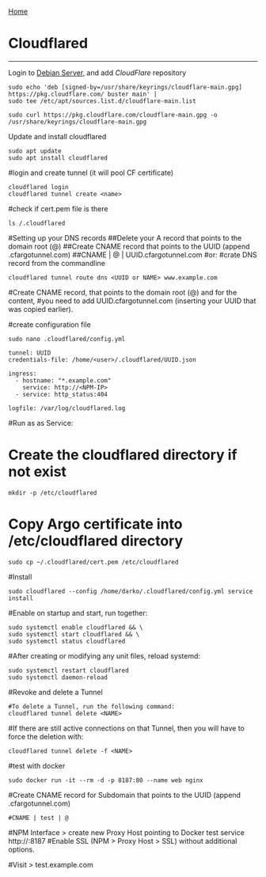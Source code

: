  <p align="left">
  <a href="https://github.com/vdarkobar/Home-Cloud#self-hosted-cloud">Home</a>
</p>  
  
# Cloudflared
  
---
  
Login to <a href="https://github.com/vdarkobar/Home-Cloud/blob/main/shared/Debian.md">Debian Server</a>, and add *CloudFlare* repository
```
sudo echo 'deb [signed-by=/usr/share/keyrings/cloudflare-main.gpg] https://pkg.cloudflare.com/ buster main' |
sudo tee /etc/apt/sources.list.d/cloudflare-main.list

sudo curl https://pkg.cloudflare.com/cloudflare-main.gpg -o /usr/share/keyrings/cloudflare-main.gpg
```
Update and install cloudflared
```
sudo apt update
sudo apt install cloudflared
```

#login and create tunnel (it will pool CF certificate)
```
cloudflared login
cloudflared tunnel create <name>
```

#check if cert.pem file is there
```
ls /.cloudflared
```

#Setting up your DNS records
##Delete your A record that points to the domain root (@)
##Create CNAME record that points to the UUID (append .cfargotunnel.com)
##CNAME | @ | UUID.cfargotunnel.com
#or:
#crate DNS record from the commandline
```
cloudflared tunnel route dns <UUID or NAME> www.example.com
```

#Create CNAME record, that points to the domain root (@) and for the content, 
#you need to add UUID.cfargotunnel.com (inserting your UUID that was copied earlier).


#create configuration file 
```
sudo nano .cloudflared/config.yml
```
```
tunnel: UUID
credentials-file: /home/<user>/.cloudflared/UUID.json

ingress:
  - hostname: "*.example.com"
    service: http://<NPM-IP>
  - service: http_status:404

logfile: /var/log/cloudflared.log
```

#Run as as Service:

# Create the cloudflared directory if not exist
```
mkdir -p /etc/cloudflared
```
# Copy Argo certificate into /etc/cloudflared directory
```
sudo cp ~/.cloudflared/cert.pem /etc/cloudflared
```

#Install
```
sudo cloudflared --config /home/darko/.cloudflared/config.yml service install
```

#Enable on startup and start, run together:
```
sudo systemctl enable cloudflared && \
sudo systemctl start cloudflared && \
sudo systemctl status cloudflared
```
#After creating or modifying any unit files, reload systemd:
```
sudo systemctl restart cloudflared
sudo systemctl daemon-reload
```

#Revoke and delete a Tunnel
```
#To delete a Tunnel, run the following command:
cloudflared tunnel delete <NAME>
```

#If there are still active connections on that Tunnel, then you will have to force the deletion with:
```
cloudflared tunnel delete -f <NAME>
```
#test with docker
```
sudo docker run -it --rm -d -p 8187:80 --name web nginx
```

#Create CNAME record for Subdomain that points to the UUID (append .cfargotunnel.com)
```
#CNAME | test | @
```

#NPM Interface > create new Proxy Host pointing to Docker test service http://<IP>:8187
#Enable SSL (NPM > Proxy Host > SSL) without additional options.

#Visit > test.example.com
